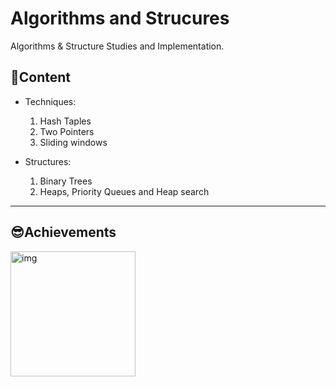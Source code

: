 # Algorithms and Strucures

Algorithms &amp; Structure Studies and Implementation.

## 📝Content

- Techniques:
  1. Hash Taples
  2. Two Pointers
  3. Sliding windows

- Structures:
  1. Binary Trees
  2. Heaps, Priority Queues and Heap search

---

## 😎Achievements

<img src="50_day_2024.png" alt="img" width="200"/>
